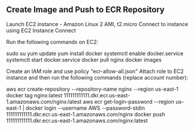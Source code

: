 ## Create Image and Push to ECR Repository

Launch EC2 instance - Amazon Linux 2 AMI, t2.micro
Connect to instance using EC2 Instance Connect

Run the following commands on EC2:

sudo su
yum update
yum install docker
systemctl enable docker.service
systemctl start docker.service
docker pull nginx
docker images

Create an IAM role and use policy "ecr-allow-all.json"
Attach role to EC2 instance and then run the following commands (replace account number):

aws ecr create-repository --repository-name nginx --region us-east-1
docker tag nginx:latest 111111111111.dkr.ecr.us-east-1.amazonaws.com/nginx:latest
aws ecr get-login-password --region us-east-1 | docker login --username AWS --password-stdin 111111111111.dkr.ecr.us-east-1.amazonaws.com/nginx
docker push 111111111111.dkr.ecr.us-east-1.amazonaws.com/nginx:latest